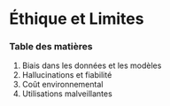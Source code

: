 # Éthique et Limites

### Table des matières
1.  Biais dans les données et les modèles
2.  Hallucinations et fiabilité
3.  Coût environnemental
4.  Utilisations malveillantes

